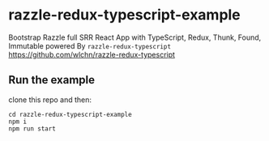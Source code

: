 # razzle-redux-typescript-example
Bootstrap Razzle full SRR React App with TypeScript, Redux, Thunk, Found, Immutable powered By `razzle-redux-typescript` https://github.com/wlchn/razzle-redux-typescript

## Run the example
clone this repo and then:
```
cd razzle-redux-typescript-example
npm i
npm run start
```